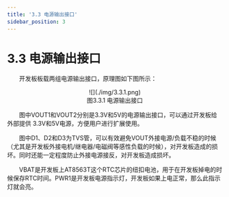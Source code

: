 ```yaml
---
title: '3.3 电源输出接口'
sidebar_position: 3
---
```


# 3.3 电源输出接口

&emsp;&emsp;开发板板载两组电源输出接口，原理图如下图所示：

<center>
![](./img/3.3.1.png)<br />
图3.3.1 电源输出接口
</center>

&emsp;&emsp;图中VOUT1和VOUT2分别是3.3V和5V的电源输出接口，可以通过开发板给外部提供 3.3V和5V电源，方便用户进行扩展使用。

&emsp;&emsp;图中D1、D2和D3为TVS管，可以有效避免VOUT外接电源/负载不稳的时候（尤其是开发板外接电机/继电器/电磁阀等感性负载的时候），对开发板造成的损坏。同时还能一定程度防止外接电源接反，对开发板造成损坏。

&emsp;&emsp;VBAT是开发板上AT8563T这个RTC芯片的纽扣电池，用于在开发板掉电的时候保存RTC时间。PWR1是开发板电源指示灯，开发板如果上电正常，那么此指示灯就会亮。



